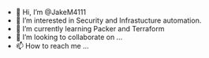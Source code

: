 - 👋 Hi, I’m @JakeM4111
- 👀 I’m interested in Security and Infrastucture automation.
- 🌱 I’m currently learning Packer and Terraform
- 💞️ I’m looking to collaborate on ...
- 📫 How to reach me ...

<!---
JakeM4111/JakeM4111 is a ✨ special ✨ repository because its `README.md` (this file) appears on your GitHub profile.
You can click the Preview link to take a look at your changes.
--->
